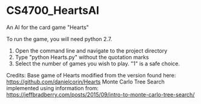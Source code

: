 # CS4700_HeartsAI
An AI for the card game "Hearts"

To run the game, you will need python 2.7.
1. Open the command line and navigate to the project directory
2. Type "python Hearts.py" without the quotation marks
3. Select the number of games you wish to play. "1" is a safe choice.

Credits:
Base game of Hearts modified from the version found here: https://github.com/danielcorin/Hearts
Monte Carlo Tree Search implemented using information from: https://jeffbradberry.com/posts/2015/09/intro-to-monte-carlo-tree-search/
